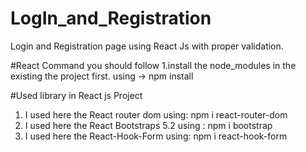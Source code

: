 # LogIn_and_Registration
Login and Registration page using React Js with proper validation.

#React Command you should follow
1.install the node_modules in the existing the project first. using -> npm install  

#Used library in React js Project

1. I used here the React router dom using: npm i react-router-dom
2. I used here the React Bootstraps 5.2 using : npm i bootstrap
3. I used here the React-Hook-Form using: npm i react-hook-form

